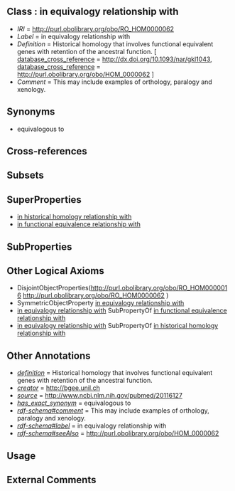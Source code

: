 
## Class : in equivalogy relationship with

 * *IRI* = http://purl.obolibrary.org/obo/RO_HOM0000062
 * *Label* = in equivalogy relationship with
 * *Definition* = Historical homology that involves functional equivalent genes with retention of the ancestral function. [ [database_cross_reference](../../ef/oboInOwl#hasDbXref.md) = http://dx.doi.org/10.1093/nar/gkl1043, [database_cross_reference](../../ef/oboInOwl#hasDbXref.md) = http://purl.obolibrary.org/obo/HOM_0000062 ]
 * *Comment* = This may include examples of orthology, paralogy and xenology.

## Synonyms

 * equivalogous to

## Cross-references


## Subsets


## SuperProperties

 * [in historical homology relationship with](../../RO/07/RO_HOM0000007.md)
 * [in functional equivalence relationship with](../../RO/65/RO_HOM0000065.md)

## SubProperties


## Other Logical Axioms

 * DisjointObjectProperties(<http://purl.obolibrary.org/obo/RO_HOM0000016> <http://purl.obolibrary.org/obo/RO_HOM0000062> )
 * SymmetricObjectProperty [in equivalogy relationship with](../../RO/62/RO_HOM0000062.md)
 * [in equivalogy relationship with](../../RO/62/RO_HOM0000062.md) SubPropertyOf [in functional equivalence relationship with](../../RO/65/RO_HOM0000065.md)
 * [in equivalogy relationship with](../../RO/62/RO_HOM0000062.md) SubPropertyOf [in historical homology relationship with](../../RO/07/RO_HOM0000007.md)

## Other Annotations

 * *[definition](../../IAO/15/IAO_0000115.md)* = Historical homology that involves functional equivalent genes with retention of the ancestral function.
 * *[creator](../../or/creator.md)* = http://bgee.unil.ch
 * *[source](../../ce/source.md)* = http://www.ncbi.nlm.nih.gov/pubmed/20116127
 * *[has_exact_synonym](../../ym/oboInOwl#hasExactSynonym.md)* = equivalogous to
 * *[rdf-schema#comment](../../nt/rdf-schema#comment.md)* = This may include examples of orthology, paralogy and xenology.
 * *[rdf-schema#label](../../el/rdf-schema#label.md)* = in equivalogy relationship with
 * *[rdf-schema#seeAlso](../../so/rdf-schema#seeAlso.md)* = http://purl.obolibrary.org/obo/HOM_0000062

## Usage


## External Comments

